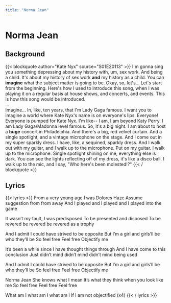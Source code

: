 ```yaml
---
title: "Norma Jean"
---
```

# Norma Jean

## Background
{{< blockquote author="Kate Nyx" source="S01E20113" >}}
I'm gonna sing you something depressing about my history with, um, sex work.  And being a child.  It's about my history of sex work <b>and</b> my history as a child.  You can <b>imagine</b> what the subject matter is going to be.  Okay, so, let's...  Let's start from the beginning.  Here's how I used to introduce this song, when I was playing it on a regular basis at house shows, and concerts, and events.  This is how this song would be introduced.
<br />
...
<br />
Imagine...  In, like, ten years, that I'm Lady Gaga famous.  I want you to imagine a world where Kate Nyx's name is on everyone's lips.  Everyone!  Everyone is pumped for Kate Nyx.  I'm like-- I am, I am beyond Katy Perry.  I am Lady Gaga/Madonna level famous.  So, it's a big night.  I am about to host a <b>huge</b> concert in Philadelphia.  And there's a big, red velvet curtain.  And a single spotlight, and a vintage microphone on the stage.  And I come out in my super sparkly dress.  I have, like, a sequined, sparkly dress.  And I walk out with my guitar, and I walk up to the microphone.  Put on my guitar.  I walk up to the microphone.  Single spotlight shining on me, everything else is dark.  You can see the lights reflecting off of my dress, it's like a disco ball.  I walk up to the mic, and I say, "Who here's been molested!?"
{{< / blockquote >}}

## Lyrics
{{< lyrics >}}
From a very young age I was Dolores Haze
Assume suggestion from from away
And I played and I played and I played into the game

It wasn’t my fault, I was predisposed
To be presented and disposed
To be revered be revered be revered as a trophy

And I admit
I could have strived to be opposite
But I’m a girl and girls’ll be who they’ll be
So feel free
Feel free
Objectify me

It’s been a while since I have thought things through
And I have come to this conclusion
Just didn’t mind didn’t mind didn’t mind being used

And I admit
I could have strived to be opposite
But I’m a girl and girls’ll be who they’ll be
So feel free
Feel free
Objectify me

Norma Jean
She knows what I mean
It’s what they think when you look like me
So feel free
Feel free
Feel free

What am I what am I what am I
If I am not objectified
(x4)
{{< / lyrics >}}
